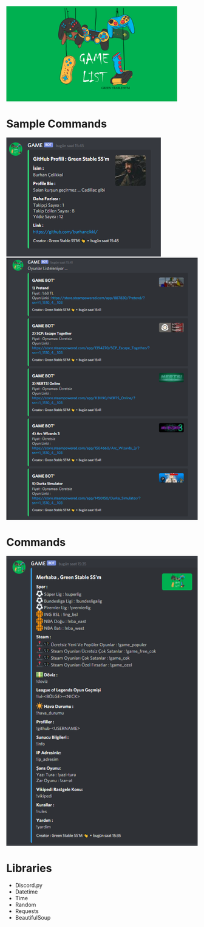 <img src= "https://raw.githubusercontent.com/burhanclkkl/Game-Bot/main/img/pp.png" height = "250px" width = "450px">

# Sample Commands

<img src= "https://raw.githubusercontent.com/burhanclkkl/Game-Bot/main/example_img/ornek3.PNG">
<img src= "https://raw.githubusercontent.com/burhanclkkl/Game-Bot/main/example_img/ornek1.PNG">

# Commands

<img src= "https://raw.githubusercontent.com/burhanclkkl/Game-Bot/main/example_img/ornek.PNG">

# Libraries

* Discord.py
* Datetime
* Time
* Random
* Requests
* BeautifulSoup

